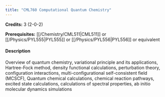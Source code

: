 ```yaml
---
title: "CML760 Computational Quantum Chemistry"
---
```

**Credits:** 3 (2-0-2)

**Prerequisites:** [[/Chemistry/CML511|CML511]] or [[/Physics/PYL555|PYL555]] or [[/Physics/PYL556|PYL556]] or equivalent

#### Description
Overview of quantum chemistry, variational principle and its applications, Hartree-Fock method, density functional calculations, perturbation theory, configuration interactions, multi-configurational self-consistent field (MCSCF), Quantum chemical calculations, chemical reaction pathways, excited state calculations, calculations of spectral properties, ab initio molecular dynamics simulations